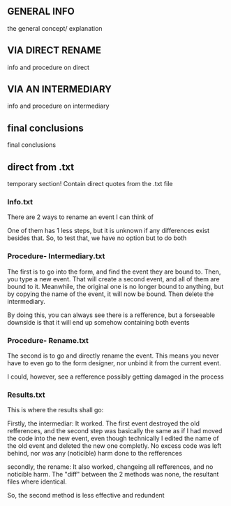 ## GENERAL INFO
the general concept/ explanation

## VIA DIRECT RENAME
info and procedure on direct
## VIA AN INTERMEDIARY
info and procedure on intermediary

## final conclusions
final conclusions

## direct from .txt
temporary section! Contain direct quotes from the .txt file
### Info.txt
There are 2 ways to rename an event I can think of

One of them has 1 less steps, but it is unknown if any differences exist besides that.
So, to test that, we have no option but to do both

### Procedure- Intermediary.txt
The first is to go into the form, and find the event they are bound to.
Then, you type a new event. That will create a second event, and all of them are bound to it.
Meanwhile, the original one is no longer bound to anything, but by copying the name of the event, it will now be bound. Then delete the intermediary.

By doing this, you can always see there is a refference, but a forseeable downside is that it will end up somehow containing both events

### Procedure- Rename.txt
The second is to go and directly rename the event.
This means you never have to even go to the form designer, nor unbind it from the current event.

I could, however, see a refference possibly getting damaged in the process

### Results.txt
This is where the results shall go:

Firstly, the intermediar:
It worked. The first event destroyed the old refferences, and the second step was basically the same as if I had moved the code into the new event, even though technically I edited the name of the old event and deleted the new one completly.
No excess code was left behind, nor was any (noticible) harm done to the refferences

secondly, the rename:
It also worked, changeing all refferences, and no noticible harm. The "diff" between the 2 methods was none, the resultant files where identical.


So, the second method is less effective and redundent
